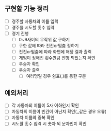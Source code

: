 ## 구현할 기능 정리
- [ ] 경주할 자동차의 이름 입력
- [ ] 경주를 시도할 횟수 입력
- [ ] 경기 진행
    - [ ] 0~9사이의 무작위 값 구하기
    - [ ] 구한 값에 따라 전진or멈춤 정하기
    - [ ] 전진or멈춤에 따라 화면에 해당 결과 출력
    - [ ] 게임이 정해진 횟수만큼 진행 되었는지 확인
    - [ ] 우승자 확인
    - [ ] 우승자 출력
        - [ ] 여러명일 경우 쉼표(,)를 통한 구분

## 예외처리
- [ ] 각 자동차의 이름이 5자 이하인지 확인
- [ ] 자동차의 이름이 빈칸이 아닌지 확인(,,같은 경우 오류)
- [ ] 자동차 이름의 중복 확인
- [ ] 시도활 횟수 입력 시 숫자 외 문자인지 확인